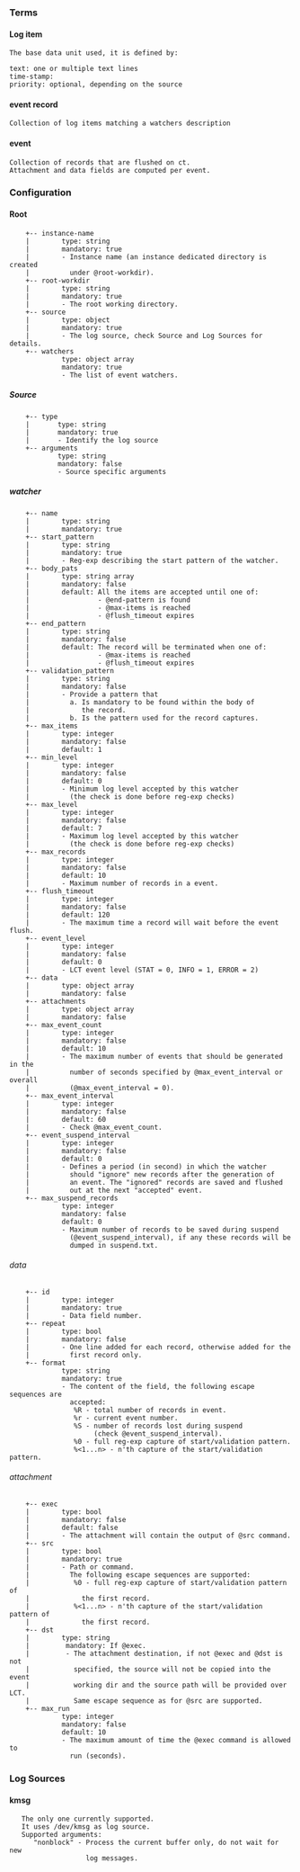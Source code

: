 ### Terms ###
#### Log item ####
	The base data unit used, it is defined by:

	text: one or multiple text lines
	time-stamp:
	priority: optional, depending on the source

#### event record ####
	Collection of log items matching a watchers description

#### event ####
	Collection of records that are flushed on ct.
	Attachment and data fields are computed per event.

### Configuration ###
#### Root ####
        +-- instance-name
        |        type: string
        |        mandatory: true
        |        - Instance name (an instance dedicated directory is created
        |          under @root-workdir).
        +-- root-workdir
        |        type: string
        |        mandatory: true
        |        - The root working directory.
        +-- source
        |        type: object
        |        mandatory: true
        |        - The log source, check Source and Log Sources for details.
        +-- watchers
                 type: object array
                 mandatory: true
                 - The list of event watchers.

##### Source #####
        +-- type
        |       type: string
        |       mandatory: true
        |       - Identify the log source
        +-- arguments
                type: string
                mandatory: false
                - Source specific arguments

##### watcher #####
        +-- name
        |        type: string
        |        mandatory: true
        +-- start_pattern
        |        type: string
        |        mandatory: true
        |        - Reg-exp describing the start pattern of the watcher.
        +-- body_pats
        |        type: string array
        |        mandatory: false
        |        default: All the items are accepted until one of:
        |                 - @end-pattern is found
        |                 - @max-items is reached
        |                 - @flush_timeout expires
        +-- end_pattern
        |        type: string
        |        mandatory: false
        |        default: The record will be terminated when one of:
        |                 - @max-items is reached
        |                 - @flush_timeout expires
        +-- validation_pattern
        |        type: string
        |        mandatory: false
        |        - Provide a pattern that
        |          a. Is mandatory to be found within the body of
        |             the record.
        |          b. Is the pattern used for the record captures.
        +-- max_items
        |        type: integer
        |        mandatory: false
        |        default: 1
        +-- min_level
        |        type: integer
        |        mandatory: false
        |        default: 0
        |        - Minimum log level accepted by this watcher
        |          (the check is done before reg-exp checks)
        +-- max_level
        |        type: integer
        |        mandatory: false
        |        default: 7
        |        - Maximum log level accepted by this watcher
        |          (the check is done before reg-exp checks)
        +-- max_records
        |        type: integer
        |        mandatory: false
        |        default: 10
        |        - Maximum number of records in a event.
        +-- flush_timeout
        |        type: integer
        |        mandatory: false
        |        default: 120
        |        - The maximum time a record will wait before the event flush.
        +-- event_level
        |        type: integer
        |        mandatory: false
        |        default: 0
        |        - LCT event level (STAT = 0, INFO = 1, ERROR = 2)
        +-- data
        |        type: object array
        |        mandatory: false
        +-- attachments
        |        type: object array
        |        mandatory: false
        +-- max_event_count
        |        type: integer
        |        mandatory: false
        |        default: 10
        |        - The maximum number of events that should be generated in the
        |          number of seconds specified by @max_event_interval or overall
        |          (@max_event_interval = 0).
        +-- max_event_interval
        |        type: integer
        |        mandatory: false
        |        default: 60
        |        - Check @max_event_count.
        +-- event_suspend_interval
        |        type: integer
        |        mandatory: false
        |        default: 0
        |        - Defines a period (in second) in which the watcher
        |          should "ignore" new records after the generation of
        |          an event. The "ignored" records are saved and flushed
        |          out at the next "accepted" event.
        +-- max_suspend_records
                 type: integer
                 mandatory: false
                 default: 0
                 - Maximum number of records to be saved during suspend
                   (@event_suspend_interval), if any these records will be
                   dumped in suspend.txt.

###### data ######
        +-- id
        |        type: integer
        |        mandatory: true
        |        - Data field number.
        +-- repeat
        |        type: bool
        |        mandatory: false
        |        - One line added for each record, otherwise added for the
        |          first record only.
        +-- format
                 type: string
                 mandatory: true
                 - The content of the field, the following escape sequences are
                   accepted:
                    %R - total number of records in event.
                    %r - current event number.
                    %S - number of records lost during suspend
                         (check @event_suspend_interval).
                    %0 - full reg-exp capture of start/validation pattern.
                    %<1...n> - n'th capture of the start/validation pattern.

###### attachment ######
        +-- exec
        |        type: bool
        |        mandatory: false
        |        default: false
        |        - The attachment will contain the output of @src command.
        +-- src
        |        type: bool
        |        mandatory: true
        |        - Path or command.
        |          The following escape sequences are supported:
        |           %0 - full reg-exp capture of start/validation pattern of
        |             the first record.
        |           %<1...n> - n'th capture of the start/validation pattern of
        |             the first record.
        +-- dst
        |        type: string
        |         mandatory: If @exec.
        |         - The attachment destination, if not @exec and @dst is not
        |           specified, the source will not be copied into the event
        |           working dir and the source path will be provided over LCT.
        |           Same escape sequence as for @src are supported.
        +-- max_run
                 type: integer
                 mandatory: false
                 default: 10
                 - The maximum amount of time the @exec command is allowed to
                   run (seconds).

### Log Sources ###
#### kmsg ####
       The only one currently supported.
       It uses /dev/kmsg as log source.
       Supported arguments:
          "nonblock" - Process the current buffer only, do not wait for new
                       log messages.
